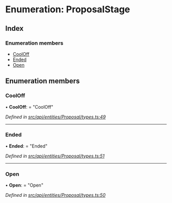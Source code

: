 # Enumeration: ProposalStage

## Index

### Enumeration members

* [CoolOff](_src_api_entities_proposal_types_.proposalstage.md#cooloff)
* [Ended](_src_api_entities_proposal_types_.proposalstage.md#ended)
* [Open](_src_api_entities_proposal_types_.proposalstage.md#open)

## Enumeration members

###  CoolOff

• **CoolOff**: = "CoolOff"

*Defined in [src/api/entities/Proposal/types.ts:49](https://github.com/PolymathNetwork/polymesh-sdk/blob/2aa4a44/src/api/entities/Proposal/types.ts#L49)*

___

###  Ended

• **Ended**: = "Ended"

*Defined in [src/api/entities/Proposal/types.ts:51](https://github.com/PolymathNetwork/polymesh-sdk/blob/2aa4a44/src/api/entities/Proposal/types.ts#L51)*

___

###  Open

• **Open**: = "Open"

*Defined in [src/api/entities/Proposal/types.ts:50](https://github.com/PolymathNetwork/polymesh-sdk/blob/2aa4a44/src/api/entities/Proposal/types.ts#L50)*
